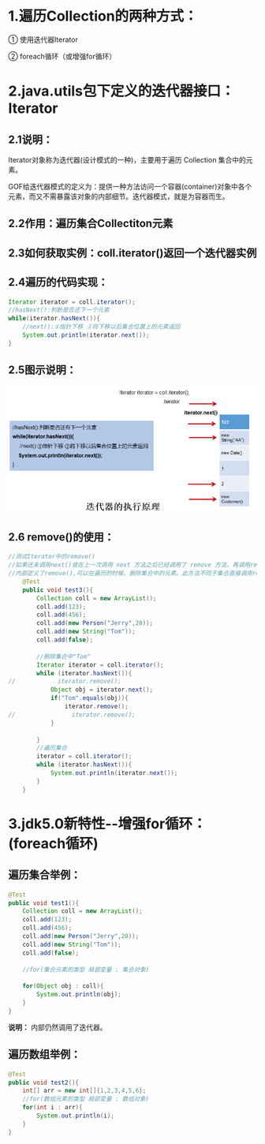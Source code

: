 # 1.遍历Collection的两种方式：
① 使用迭代器Iterator  

② foreach循环（或增强for循环）

# 2.java.utils包下定义的迭代器接口：Iterator
## 2.1说明：
Iterator对象称为迭代器(设计模式的一种)，主要用于遍历 Collection 集合中的元素。


GOF给迭代器模式的定义为：提供一种方法访问一个容器(container)对象中各个元素，而又不需暴露该对象的内部细节。迭代器模式，就是为容器而生。
## 2.2作用：遍历集合Collectiton元素
## 2.3如何获取实例：coll.iterator()返回一个迭代器实例
## 2.4遍历的代码实现：
```java
Iterator iterator = coll.iterator();
//hasNext():判断是否还下一个元素
while(iterator.hasNext()){
    //next():①指针下移 ②将下移以后集合位置上的元素返回
    System.out.println(iterator.next());
}
```
## 2.5图示说明：

![img1](../Chapter_9/img/ch9-3-1.bmp)

## 2.6 remove()的使用：
```java
//测试Iterator中的remove()
//如果还未调用next()或在上一次调用 next 方法之后已经调用了 remove 方法，再调用remove都会报IllegalStateException。
//内部定义了remove(),可以在遍历的时候，删除集合中的元素。此方法不同于集合直接调用remove()
    @Test
    public void test3(){
        Collection coll = new ArrayList();
        coll.add(123);
        coll.add(456);
        coll.add(new Person("Jerry",20));
        coll.add(new String("Tom"));
        coll.add(false);

        //删除集合中"Tom"
        Iterator iterator = coll.iterator();
        while (iterator.hasNext()){
//            iterator.remove();
            Object obj = iterator.next();
            if("Tom".equals(obj)){
                iterator.remove();
//                iterator.remove();
            }

        }
        //遍历集合
        iterator = coll.iterator();
        while (iterator.hasNext()){
            System.out.println(iterator.next());
        }
    }

```
# 3.jdk5.0新特性--增强for循环：(foreach循环)

## 遍历集合举例：
```java
@Test
public void test1(){
    Collection coll = new ArrayList();
    coll.add(123);
    coll.add(456);
    coll.add(new Person("Jerry",20));
    coll.add(new String("Tom"));
    coll.add(false);

    //for(集合元素的类型 局部变量 : 集合对象)
    
    for(Object obj : coll){
        System.out.println(obj);
    }
}
```
**说明：**
内部仍然调用了迭代器。

## 遍历数组举例：
```java
@Test
public void test2(){
    int[] arr = new int[]{1,2,3,4,5,6};
    //for(数组元素的类型 局部变量 : 数组对象)
    for(int i : arr){
        System.out.println(i);
    }
}
```
